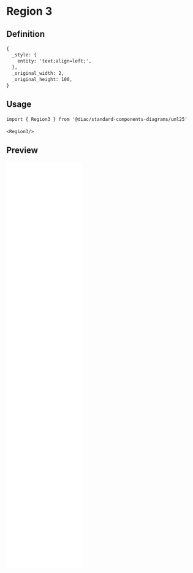 # Region 3

## Definition

```
{
  _style: { 
    entity: 'text;align=left;',
  },
  _original_width: 2,
  _original_height: 100,
}
```

## Usage

```
import { Region3 } from '@diac/standard-components-diagrams/uml25'

<Region3/>
```

## Preview

<img src="./region-3.png" width="200"/>
